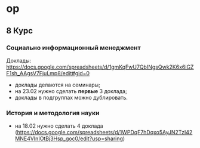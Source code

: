 # op

## 8 Курс
### Социально информационный менеджмент
Доклады: https://docs.google.com/spreadsheets/d/1gmKqFwU7QbINgsQwk2K6x6iGZF1sh_AAgsV7FjuLmp8/edit#gid=0

- доклады делаются на семинары;
- на 23.02 нужно сделать **первые** 3 доклада;
- доклады в подгруппах можно дублировать.

### История и методология науки
- на 18.02 нужно сделать 4 доклада (https://docs.google.com/spreadsheets/d/1WPDqF7hDqxo5AyJN2TzI42MNE4VInIOtBj3Hsp_goc0/edit?usp=sharing)
